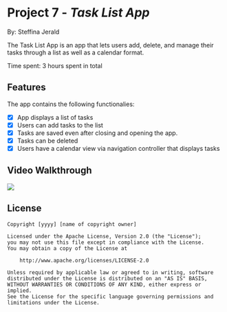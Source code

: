 # Project 7 - *Task List App*

By: Steffina Jerald

The Task List App is an app that lets users add, delete, and manage their tasks through a list as well as a calendar format. 

Time spent: 3 hours spent in total

## Features

The app contains the following functionalies:

- [X] App displays a list of tasks
- [X] Users can add tasks to the list
- [X] Tasks are saved even after closing and opening the app. 
- [X] Tasks can be deleted
- [X] Users have a calendar view via navigation controller that displays tasks	

## Video Walkthrough

<div>
    <a href="https://www.loom.com/share/56220aa7ca19434d9258872b37250075">
    </a>
    <a href="https://www.loom.com/share/56220aa7ca19434d9258872b37250075">
      <img style="max-width:300px;" src="https://cdn.loom.com/sessions/thumbnails/56220aa7ca19434d9258872b37250075-7417dd144197dd29-full-play.gif">
    </a>
  </div>

## License

    Copyright [yyyy] [name of copyright owner]

    Licensed under the Apache License, Version 2.0 (the "License");
    you may not use this file except in compliance with the License.
    You may obtain a copy of the License at

        http://www.apache.org/licenses/LICENSE-2.0

    Unless required by applicable law or agreed to in writing, software
    distributed under the License is distributed on an "AS IS" BASIS,
    WITHOUT WARRANTIES OR CONDITIONS OF ANY KIND, either express or implied.
    See the License for the specific language governing permissions and
    limitations under the License.
